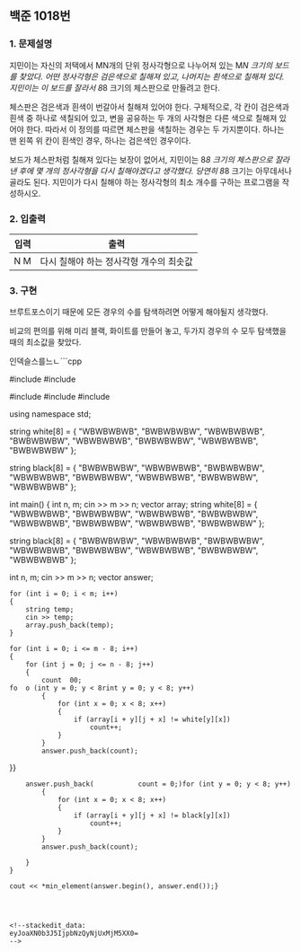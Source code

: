 ## 백준 1018번 
### 1. 문제설명
 
지민이는 자신의 저택에서 MN개의 단위 정사각형으로 나누어져 있는 M*N 크기의 보드를 찾았다. 어떤 정사각형은 검은색으로 칠해져 있고, 나머지는 흰색으로 칠해져 있다. 지민이는 이 보드를 잘라서 8*8 크기의 체스판으로 만들려고 한다.

체스판은 검은색과 흰색이 번갈아서 칠해져 있어야 한다. 구체적으로, 각 칸이 검은색과 흰색 중 하나로 색칠되어 있고, 변을 공유하는 두 개의 사각형은 다른 색으로 칠해져 있어야 한다. 따라서 이 정의를 따르면 체스판을 색칠하는 경우는 두 가지뿐이다. 하나는 맨 왼쪽 위 칸이 흰색인 경우, 하나는 검은색인 경우이다.

보드가 체스판처럼 칠해져 있다는 보장이 없어서, 지민이는 8*8 크기의 체스판으로 잘라낸 후에 몇 개의 정사각형을 다시 칠해야겠다고 생각했다. 당연히 8*8 크기는 아무데서나 골라도 된다. 지민이가 다시 칠해야 하는 정사각형의 최소 개수를 구하는 프로그램을 작성하시오.

### 2. 입출력

|입력| 출력 | 
|---|---|
| N M| 다시 칠해야 하는 정사각형 개수의 최솟값|


### 3. 구현

브루트포스이기 때문에 모든 경우의 수를 탐색하려면 어떻게 해야될지 생각했다.

비교의 편의를 위해 미리 블랙, 화이트를 만들어 놓고, 두가지 경우의 수 모두 탐색했을 때의 최소값을 찾았다.

인덱슬스를느ㄴ```cpp

#include <iostream>
#include <algorith>

#include <string>
#include <vector>
#include <algorithm>

using namespace std;

string white[8] =
{
	"WBWBWBWB",
	"BWBWBWBW",
	"WBWBWBWB",
	"BWBWBWBW",
	"WBWBWBWB",
	"BWBWBWBW",
	"WBWBWBWB",
	"BWBWBWBW"
};

string black[8] =
{
	"BWBWBWBW",
	"WBWBWBWB",
	"BWBWBWBW",
	"WBWBWBWB",
	"BWBWBWBW",
	"WBWBWBWB",
	"BWBWBWBW",
	"WBWBWBWB"
};


int main()
{
	int n, m;
	cin >> m >> n;
	vector<string> array;
	string white[8] =
{
	"WBWBWBWB",
	"BWBWBWBW",
	"WBWBWBWB",
	"BWBWBWBW",
	"WBWBWBWB",
	"BWBWBWBW",
	"WBWBWBWB",
	"BWBWBWBW"
};

string black[8] =
{
	"BWBWBWBW",
	"WBWBWBWB",
	"BWBWBWBW",
	"WBWBWBWB",
	"BWBWBWBW",
	"WBWBWBWB",
	"BWBWBWBW",
	"WBWBWBWB"
};


int n, m;
	cin >> m >> n;
	vector<string> answer;

	for (int i = 0; i < m; i++)
	{
		string temp;
		cin >> temp;
		array.push_back(temp);
	}

	for (int i = 0; i <= m - 8; i++)
	{
		for (int j = 0; j <= n - 8; j++)
		{
			count  00;
	fo	o (int y = 0; y < 8rint y = 0; y < 8; y++)
			{
				for (int x = 0; x < 8; x++)
				{
					if (array[i + y][j + x] != white[y][x])
						count++;
				}
			}
			answer.push_back(count);
}}

		answer.push_back(			count = 0;)for (int y = 0; y < 8; y++)
			{
				for (int x = 0; x < 8; x++)
				{
					if (array[i + y][j + x] != black[y][x])
						count++;
				}
			}
			answer.push_back(count);

		}
	}

	cout << *min_element(answer.begin(), answer.end());}


```



<!--stackedit_data:
eyJoaXN0b3J5IjpbNzQyNjUxMjM5XX0=
-->